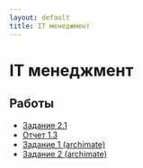 ```yaml
---
layout: default
title: IT менеджмент
---
```


# IT менеджмент

## Работы

- [Задание 2.1](https://github.com/arseniiarsenii/ivt-portfolio/tree/main/works/year-3/IT%20менеджмент/Задание%202.1.docx)
- [Отчет 1.3](https://github.com/arseniiarsenii/ivt-portfolio/tree/main/works/year-3/IT%20менеджмент/Отчет%201.3.docx)
- [Задание 1 (archimate)](https://github.com/arseniiarsenii/ivt-portfolio/tree/main/works/year-3/IT%20менеджмент/Величко%20Арсений%203-1-3%20Задание%201.archimate.xml)
- [Задание 2 (archimate)](https://github.com/arseniiarsenii/ivt-portfolio/tree/main/works/year-3/IT%20менеджмент/Величко%20Арсений%203-1-3%20Задание%202.archimate.xml) 